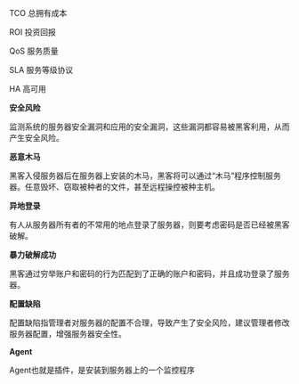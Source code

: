 TCO	总拥有成本

ROI	投资回报

QoS	服务质量

SLA	服务等级协议

HA	高可用

**安全风险**

 监测系统的服务器安全漏洞和应用的安全漏洞，这些漏洞都容易被黑客利用，从而产生安全风险。 

**恶意木马**

 黑客入侵服务器后在服务器上安装的木马，黑客将可以通过“木马”程序控制服务器。任意毁坏、窃取被种者的文件，甚至远程操控被种主机。 

**异地登录**

 有人从服务器所有者的不常用的地点登录了服务器，则要考虑密码是否已经被黑客破解。 

**暴力破解成功**

 黑客通过穷举账户和密码的行为匹配到了正确的账户和密码，并且成功登录了服务器。 

**配置缺陷**

 配置缺陷指管理者对服务器的配置不合理，导致产生了安全风险，建议管理者修改服务器配置，增强服务器安全性。 

**Agent**

 Agent也就是插件，是安装到服务器上的一个监控程序 
